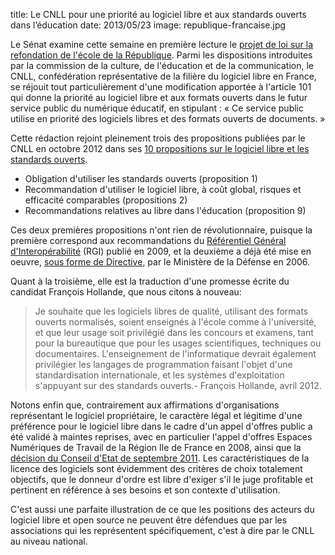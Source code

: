 title: Le CNLL pour une priorité au logiciel libre et aux standards ouverts dans l’éducation 
date: 2013/05/23
image: republique-francaise.jpg

Le Sénat examine cette semaine en première lecture le [projet de loi sur
la refondation de l'école de la
République](http://www.legifrance.gouv.fr/affichLoiPreparation.do?idDocument=JORFDOLE000026973437&type=general).
Parmi les dispositions introduites par la commission de la culture, de
l'éducation et de la communication, le CNLL, confédération
représentative de la filière du logiciel libre en France, se réjouit
tout particulièrement d'une modification apportée à l'article 101 qui
donne la priorité au logiciel libre et aux formats ouverts dans le futur
service public du numérique éducatif, en stipulant : « Ce service public
utilise en priorité des logiciels libres et des formats ouverts de
documents. »

Cette rédaction rejoint pleinement trois des propositions publiées par
le CNLL en octobre 2012 dans ses [10 propositions sur le logiciel libre
et les standards
ouverts](http://cnll.fr/static/pdf/propositions_cnll_fleurpellerin.pdf).

-   Obligation d'utiliser les standards ouverts (proposition 1)
-   Recommandation d'utiliser le logiciel libre, à coût global, risques
    et efficacité comparables (propositions 2)
-   Recommandations relatives au libre dans l'éducation (proposition 9)

Ces deux premières propositions n'ont rien de révolutionnaire, puisque
la première correspond aux recommandations du [Référentiel Général
d'Interopérabilité](http://fr.wikipedia.org/wiki/R%C3%A9f%C3%A9rentiel_g%C3%A9n%C3%A9ral_d%27interop%C3%A9rabilit%C3%A9)
(RGI) publié en 2009, et la deuxième a déjà été mise en oeuvre, [sous
forme de
Directive](http://www.boc.sga.defense.gouv.fr/visu/boc_visu4.php?nor=DEFM0652897X&id=8994),
par le Ministère de la Défense en 2006.

Quant à la troisième, elle est la traduction d'une promesse écrite du
candidat François Hollande, que nous citons à nouveau:

> Je souhaite que les logiciels libres de qualité, utilisant des formats
ouverts normalisés, soient enseignés à l'école comme à l'université, et
que leur usage soit privilégié dans les concours et examens, tant pour
la bureautique que pour les usages scientifiques, techniques ou
documentaires. L'enseignement de l'informatique devrait également
privilégier les langages de programmation faisant l'objet d'une
standardisation internationale, et les systèmes d'exploitation
s'appuyant sur des standards ouverts.- François Hollande, avril 2012.

Notons enfin que, contrairement aux affirmations d'organisations
représentant le logiciel propriétaire, le caractère légal et légitime
d'une préférence pour le logiciel libre dans le cadre d'un appel
d'offres public a été validé à maintes reprises, avec en particulier
l'appel d'offres Espaces Numériques de Travail de la Région Ile de
France en 2008, ainsi que la [décision du Conseil d'Etat de septembre
2011](http://arianeinternet.conseil-etat.fr/arianeinternet/getdoc.asp?id=192208&fonds=DCE&item=1). Les caractéristiques de la licence des logiciels sont évidemment
des critères de choix totalement objectifs, que le donneur d'ordre est
libre d'exiger s'il le juge profitable et pertinent en référence à ses
besoins et son contexte d'utilisation.

C'est aussi une parfaite illustration de ce que les positions des
acteurs du logiciel libre et open source ne peuvent être défendues que
par les associations qui les représentent spécifiquement, c'est à dire
par le CNLL au niveau national.

